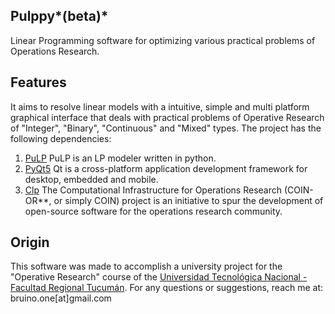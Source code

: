 ## Pulppy*(beta)*
Linear Programming software for optimizing various practical problems of Operations Research.

## Features
It aims to resolve linear models with a intuitive, simple and multi platform graphical interface that deals with practical problems of Operative Research of "Integer", "Binary", "Continuous" and "Mixed" types.
The project has the following dependencies:

1. [PuLP](https://github.com/coin-or/pulp) PuLP is an LP modeler written in python. 
2. [PyQt5](https://riverbankcomputing.com/software/pyqt/intro) Qt is a cross-platform application development framework for desktop, embedded and mobile.
3. [Clp](https://projects.coin-or.org/Clp) The Computational Infrastructure for Operations Research (COIN-OR**, or simply COIN)  project is an initiative to spur the development of open-source software for the operations research community. 

## Origin
This software was made to accomplish a university project for the "Operative Research" course of the [Universidad Tecnológica Nacional - Facultad Regional Tucumán](http://www.frt.utn.edu.ar/). For any questions or suggestions, reach me at: bruino.one[at]gmail.com
